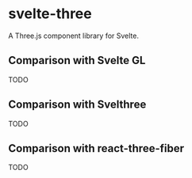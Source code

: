 # svelte-three

A Three.js component library for Svelte.

## Comparison with Svelte GL

TODO

## Comparison with Svelthree

TODO

## Comparison with react-three-fiber

TODO
